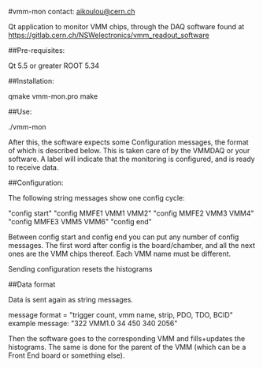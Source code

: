 #vmm-mon
contact: aikoulou@cern.ch

Qt application to monitor VMM chips, through the DAQ software found at https://gitlab.cern.ch/NSWelectronics/vmm_readout_software

##Pre-requisites:

Qt 5.5 or greater
ROOT 5.34

##Installation:

qmake vmm-mon.pro
make

##Use:

./vmm-mon

After this, the software expects some Configuration messages, the format of which is described below.
This is taken care of by the VMMDAQ or your software.
A label will indicate that the monitoring is configured, and is ready to receive data.

##Configuration:

The following string messages show one config cycle:

"config start"
"config MMFE1 VMM1 VMM2"
"config MMFE2 VMM3 VMM4"
"config MMFE3 VMM5 VMM6"
"config end"

Between config start and config end you can put any number of config messages.
The first word after config is the board/chamber, and all the next ones are the VMM chips thereof.
Each VMM name must be different.

Sending configuration resets the histograms

##Data format

Data is sent again as string messages.

message format = "trigger count, vmm name, strip, PDO, TDO, BCID"
example message: "322 VMM1.0 34 450 340 2056"

Then the software goes to the corresponding VMM and fills+updates the histograms.
The same is done for the parent of the VMM (which can be a Front End board or something else).

